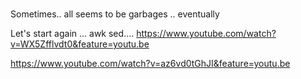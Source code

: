 #

Sometimes.. all seems to be garbages .. eventually

Let's start again
...
awk sed....
https://www.youtube.com/watch?v=WX5Zfflvdt0&feature=youtu.be

https://www.youtube.com/watch?v=az6vd0tGhJI&feature=youtu.be
